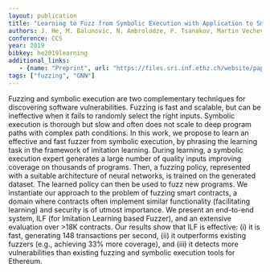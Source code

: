 ```yaml
---
layout: publication
title: "Learning to Fuzz from Symbolic Execution with Application to Smart Contracts"
authors: J. He, M. Balunovic, N. Ambroladze, P. Tsanakov, Martin Vechev
conference: CCS
year: 2019
bibkey: he2019learning
additional_links:
   - {name: "Preprint", url: "https://files.sri.inf.ethz.ch/website/papers/ccs19-ilf.pdf"}
tags: ["fuzzing", "GNN"]
---
```

Fuzzing and symbolic execution are two complementary techniques for discovering software vulnerabilities. Fuzzing is fast and scalable, but can be ineffective when it fails to randomly select the right inputs. Symbolic execution is thorough but slow and often does not scale to deep program paths with complex path conditions. In this work, we propose to learn an effective and fast fuzzer from symbolic execution, by phrasing the learning task in the framework of imitation learning. During learning, a symbolic execution expert generates a large number of quality inputs improving coverage on thousands of programs. Then, a fuzzing policy, represented with a suitable architecture of neural networks, is trained on the generated dataset. The learned policy can then be used to fuzz new programs. We instantiate our approach to the problem of fuzzing smart contracts, a domain where contracts often implement similar functionality (facilitating learning) and security is of utmost importance. We present an end-to-end system, ILF (for Imitation Learning based Fuzzer), and an extensive evaluation over >18K contracts. Our results show that ILF is effective: (i) it is fast, generating 148 transactions per second, (ii) it outperforms existing fuzzers (e.g., achieving 33% more coverage), and (iii) it detects more vulnerabilities than existing fuzzing and symbolic execution tools for Ethereum.
